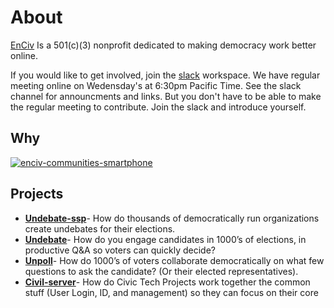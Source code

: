 # About
[EnCiv](http://enciv.org) Is a 501(c)(3) nonprofit dedicated to making democracy work better online. 

If you would like to get involved, join the [slack](https://docs.google.com/forms/d/e/1FAIpQLSee58BUiy12dtloG9pLITsELcNldIwXcEtCotV9r95BZJSIVA/viewform?usp=sf_link) workspace.  We have regular meeting online on Wedensday's at 6:30pm Pacific Time.  See the slack channel for announcments and links. But you don't have to be able to make the regular meeting to contribute. Join the slack and introduce yourself.

## Why
[![enciv-communities-smartphone](https://user-images.githubusercontent.com/3317487/127903485-2050eefc-5f86-4cc5-b104-865d553e6795.jpg)](https://youtu.be/Tb2u0h_IUGc)

## Projects
- **[Undebate-ssp](https://github.com/EnCiv/undebate-ssp)**- How do thousands of democratically run organizations create undebates for their elections.
- **[Undebate](https://github.com/EnCiv/undebate)**- How do you engage candidates in 1000’s of elections, in productive Q&A so voters can quickly decide? 
- **[Unpoll](https://github.com/EnCiv/unpoll)**- How do 1000’s of voters collaborate democratically on what few questions to ask the candidate? (Or their elected representatives).
- **[Civil-server](https://github.com/EnCiv/civil-server)**- How do Civic Tech Projects work together the common stuff (User Login, ID, and management) so they can focus on their core
